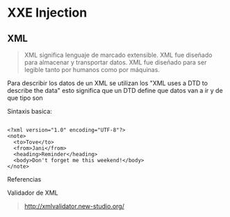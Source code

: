 # XXE Injection

## XML 

> XML significa lenguaje de marcado extensible. XML fue diseñado para almacenar y transportar datos. XML fue diseñado para ser legible tanto por humanos como por máquinas.

Para describir los datos de un XML se utilizan los "XML uses a DTD to describe the data" esto significa que un DTD define que datos van a ir y de que tipo son

Sintaxis basica:

```

<?xml version="1.0" encoding="UTF-8"?>
<note>
  <to>Tove</to>
  <from>Jani</from>
  <heading>Reminder</heading>
  <body>Don't forget me this weekend!</body>
</note>

``` 


































Referencias

Validador de XML
> http://xmlvalidator.new-studio.org/
> 
